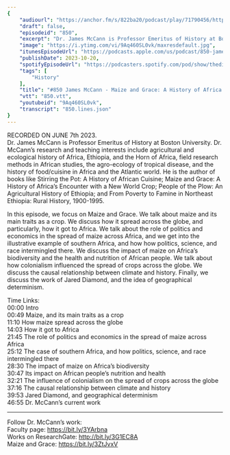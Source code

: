 ```yaml
---
{
	"audiourl": "https://anchor.fm/s/822ba20/podcast/play/71790456/https%3A%2F%2Fd3ctxlq1ktw2nl.cloudfront.net%2Fstaging%2F2023-5-7%2Ffb3edd0d-c5d9-a9df-cb16-aeaa559849c0.m4a",
	"draft": false,
	"episodeid": "850",
	"excerpt": "Dr. James McCann is Professor Emeritus of History at Boston University. Dr. McCann’s research and teaching interests include agricultural and ecological history of Africa, Ethiopia, and the Horn of Africa, field research methods in African studies, the agro-ecology of tropical disease, and the history of food/cuisine in Africa and the Atlantic world. He is the author of books like Stirring the Pot: A History of African Cuisine; Maize and Grace: A History of Africa’s Encounter with a New World Crop; People of the Plow: An Agricultural History of Ethiopia; and From Poverty to Famine in Northeast Ethiopia: Rural History, 1900-1995.",
	"image": "https://i.ytimg.com/vi/9Aq460SL0vk/maxresdefault.jpg",
	"itunesEpisodeUrl": "https://podcasts.apple.com/us/podcast/850-james-mccann-maize-and-grace-a-history/id1451347236?i=1000632047922&uo=4",
	"publishDate": 2023-10-20,
	"spotifyEpisodeUrl": "https://podcasters.spotify.com/pod/show/thedissenter/episodes/850-James-McCann---Maize-and-Grace-A-History-of-Africas-Encounter-with-a-New-World-Crop-e25dcdo",
	"tags": [
		"History"
	],
	"title": "#850 James McCann - Maize and Grace: A History of Africa’s Encounter with a New World Crop",
	"vtt": "850.vtt",
	"youtubeid": "9Aq460SL0vk",
	"transcript": "850.lines.json"
}
---
```

RECORDED ON JUNE 7th 2023.  
Dr. James McCann is Professor Emeritus of History at Boston University. Dr. McCann’s research and teaching interests include agricultural and ecological history of Africa, Ethiopia, and the Horn of Africa, field research methods in African studies, the agro-ecology of tropical disease, and the history of food/cuisine in Africa and the Atlantic world. He is the author of books like Stirring the Pot: A History of African Cuisine; Maize and Grace: A History of Africa’s Encounter with a New World Crop; People of the Plow: An Agricultural History of Ethiopia; and From Poverty to Famine in Northeast Ethiopia: Rural History, 1900-1995.

In this episode, we focus on Maize and Grace. We talk about maize and its main traits as a crop. We discuss how it spread across the globe, and particularly, how it got to Africa. We talk about the role of politics and economics in the spread of maize across Africa, and we get into the illustrative example of southern Africa, and how how politics, science, and race intermingled there. We discuss the impact of maize on Africa’s biodiversity and the health and nutrition of African people. We talk about how colonialism influenced the spread of crops across the globe. We discuss the causal relationship between climate and history. Finally, we discuss the work of Jared Diamond, and the idea of geographical determinism.

Time Links:  
<time>00:00</time> Intro  
<time>00:49</time> Maize, and its main traits as a crop  
<time>11:10</time> How maize spread across the globe  
<time>14:03</time> How it got to Africa  
<time>21:45</time> The role of politics and economics in the spread of maize across Africa  
<time>25:12</time> The case of southern Africa, and how politics, science, and race intermingled there  
<time>28:30</time> The impact of maize on Africa’s biodiversity  
<time>30:47</time> Its impact on African people’s nutrition and health  
<time>32:21</time> The influence of colonialism on the spread of crops across the globe  
<time>37:16</time> The causal relationship between climate and history  
<time>39:53</time> Jared Diamond, and geographical determinism  
<time>46:55</time> Dr. McCann’s current work

---

Follow Dr. McCann’s work:  
Faculty page: https://bit.ly/3YArbna  
Works on ResearchGate: http://bit.ly/3G1EC8A  
Maize and Grace: https://bit.ly/3ZtJvxV
